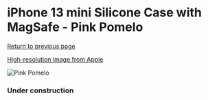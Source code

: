 # iPhone 13 mini Silicone Case with MagSafe - Pink Pomelo

[Return to previous page](/iphone_13)

[High-resolution image from Apple](https://store.storeimages.cdn-apple.com/8756/as-images.apple.com/is/MM1V3?wid=4500&hei=4500&fmt=png)

<div style="width: 384px"><img src="/everypreview/MM1V3.png" alt="Pink Pomelo"></div>

### Under construction
